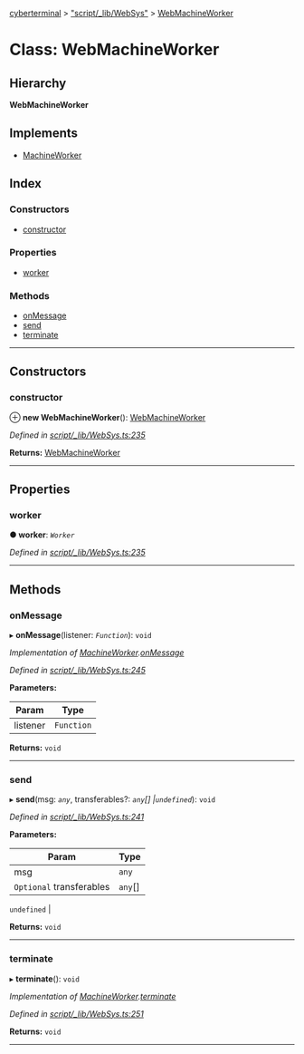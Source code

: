 [cyberterminal](../README.md) > ["script/_lib/WebSys"](../modules/_script__lib_websys_.md) > [WebMachineWorker](../classes/_script__lib_websys_.webmachineworker.md)

# Class: WebMachineWorker

## Hierarchy

**WebMachineWorker**

## Implements

* [MachineWorker](../interfaces/_script__lib_machineworker_.machineworker.md)

## Index

### Constructors

* [constructor](_script__lib_websys_.webmachineworker.md#constructor)

### Properties

* [worker](_script__lib_websys_.webmachineworker.md#worker)

### Methods

* [onMessage](_script__lib_websys_.webmachineworker.md#onmessage)
* [send](_script__lib_websys_.webmachineworker.md#send)
* [terminate](_script__lib_websys_.webmachineworker.md#terminate)

---

## Constructors

<a id="constructor"></a>

###  constructor

⊕ **new WebMachineWorker**(): [WebMachineWorker](_script__lib_websys_.webmachineworker.md)

*Defined in [script/_lib/WebSys.ts:235](https://github.com/FantasyInternet/cyberterminal/blob/HEAD/src/script/_lib/WebSys.ts#L235)*

**Returns:** [WebMachineWorker](_script__lib_websys_.webmachineworker.md)

___

## Properties

<a id="worker"></a>

###  worker

**● worker**: *`Worker`*

*Defined in [script/_lib/WebSys.ts:235](https://github.com/FantasyInternet/cyberterminal/blob/HEAD/src/script/_lib/WebSys.ts#L235)*

___

## Methods

<a id="onmessage"></a>

###  onMessage

▸ **onMessage**(listener: *`Function`*): `void`

*Implementation of [MachineWorker](../interfaces/_script__lib_machineworker_.machineworker.md).[onMessage](../interfaces/_script__lib_machineworker_.machineworker.md#onmessage)*

*Defined in [script/_lib/WebSys.ts:245](https://github.com/FantasyInternet/cyberterminal/blob/HEAD/src/script/_lib/WebSys.ts#L245)*

**Parameters:**

| Param | Type |
| ------ | ------ |
| listener | `Function` | 

**Returns:** `void`

___
<a id="send"></a>

###  send

▸ **send**(msg: *`any`*, transferables?: *`any`[] |`undefined`*): `void`

*Defined in [script/_lib/WebSys.ts:241](https://github.com/FantasyInternet/cyberterminal/blob/HEAD/src/script/_lib/WebSys.ts#L241)*

**Parameters:**

| Param | Type |
| ------ | ------ |
| msg | `any` | 
| `Optional` transferables | `any`[] |
`undefined`
 | 

**Returns:** `void`

___
<a id="terminate"></a>

###  terminate

▸ **terminate**(): `void`

*Implementation of [MachineWorker](../interfaces/_script__lib_machineworker_.machineworker.md).[terminate](../interfaces/_script__lib_machineworker_.machineworker.md#terminate)*

*Defined in [script/_lib/WebSys.ts:251](https://github.com/FantasyInternet/cyberterminal/blob/HEAD/src/script/_lib/WebSys.ts#L251)*

**Returns:** `void`

___

